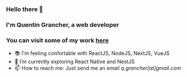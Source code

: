 ### Hello there 👋
### I'm Quentin Grancher, a web developer
### You can visit some of my work [here](https://qgrancher.com/)
- 📚 I'm feeling confortable with ReactJS, NodeJS, NextJS, VueJS
- 🌱 I’m currently exploring React Native and NestJS
- 📫 How to reach me: Just send me an email *q.grancher[at]gmail.com*


